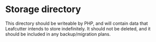 # Storage directory

This directory should be writeable by PHP, and will contain data that Leafcutter intends to store indefinitely. It should not be deleted, and it should be included in any backup/migration plans.
